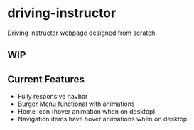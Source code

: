 # driving-instructor
Driving instructor webpage designed from scratch.

## WIP

## Current Features

* Fully responsive navbar
* Burger Menu functional with animations
* Home Icon (hover animation when on desktop)
* Navigation items have hover animations when on desktop

